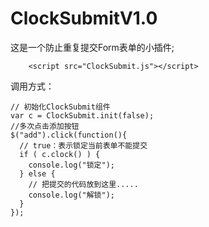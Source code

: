 ClockSubmitV1.0
=======================
这是一个防止重复提交Form表单的小插件;

```
    <script src="ClockSubmit.js"></script>
```
调用方式：
```
// 初始化ClockSubmit组件
var c = ClockSubmit.init(false);
//多次点击添加按钮
$("add").click(function(){
  // true：表示锁定当前表单不能提交
  if ( c.clock() ) {
    console.log("锁定");
  } else {
    // 把提交的代码放到这里.....
    console.log("解锁");
  }
});
